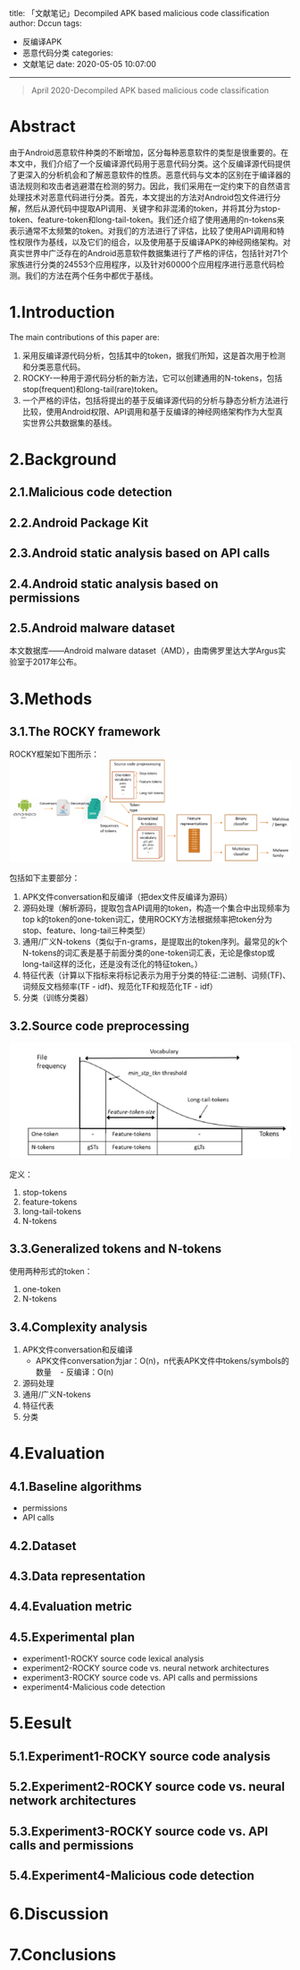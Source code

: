 title: 「文献笔记」Decompiled APK based malicious code classification
author: Dccun
tags:
  - 反编译APK
  - 恶意代码分类
categories:
  - 文献笔记
date: 2020-05-05 10:07:00
---
>April 2020-Decompiled APK based malicious code classification

<!--more-->

# Abstract
由于Android恶意软件种类的不断增加，区分每种恶意软件的类型是很重要的。在本文中，我们介绍了一个反编译源代码用于恶意代码分类。这个反编译源代码提供了更深入的分析机会和了解恶意软件的性质。恶意代码与文本的区别在于编译器的语法规则和攻击者逃避潜在检测的努力。因此，我们采用在一定约束下的自然语言处理技术对恶意代码进行分类。首先，本文提出的方法对Android包文件进行分解，然后从源代码中提取API调用、关键字和非混淆的token，并将其分为stop-token、feature-token和long-tail-token。我们还介绍了使用通用的n-tokens来表示通常不太频繁的token。对我们的方法进行了评估，比较了使用API调用和特性权限作为基线，以及它们的组合，以及使用基于反编译APK的神经网络架构。对真实世界中广泛存在的Android恶意软件数据集进行了严格的评估，包括针对71个家族进行分类的24553个应用程序，以及针对60000个应用程序进行恶意代码检测。我们的方法在两个任务中都优于基线。

# 1.Introduction
The main contributions of this paper are:
1. 采用反编译源代码分析，包括其中的token，据我们所知，这是首次用于检测和分类恶意代码。
2. ROCKY-一种用于源代码分析的新方法，它可以创建通用的N-tokens，包括stop(frequent)和long-tail(rare)token。
3. 一个严格的评估，包括将提出的基于反编译源代码的分析与静态分析方法进行比较，使用Android权限、API调用和基于反编译的神经网络架构作为大型真实世界公共数据集的基线。

# 2.Background
## 2.1.Malicious code detection

## 2.2.Android Package Kit

## 2.3.Android static analysis based on API calls

## 2.4.Android static analysis based on permissions

## 2.5.Android malware dataset
本文数据库——Android malware dataset（AMD），由南佛罗里达大学Argus实验室于2017年公布。

# 3.Methods
## 3.1.The ROCKY framework
ROCKY框架如下图所示：
![upload successful](/images/pasted-122.png) 

包括如下主要部分：
1. APK文件conversation和反编译（把dex文件反编译为源码）
2. 源码处理（解析源码，提取包含API调用的token，构造一个集合中出现频率为top k的token的one-token词汇，使用ROCKY方法根据频率把token分为stop、feature、long-tail三种类型）
3. 通用/广义N-tokens（类似于n-grams，是提取出的token序列。最常见的k个N-tokens的词汇表是基于前面分类的one-token词汇表，无论是像stop或long-tail这样的泛化，还是没有泛化的特征token。）
4. 特征代表（计算以下指标来将标记表示为用于分类的特征:二进制、词频(TF)、词频反文档频率(TF - idf)、规范化TF和规范化TF - idf）
5. 分类（训练分类器）

## 3.2.Source code preprocessing
![upload successful](/images/pasted-123.png) 

定义：
1. stop-tokens
2. feature-tokens
3. long-tail-tokens
4. N-tokens

## 3.3.Generalized tokens and N-tokens
使用两种形式的token：
1. one-token
2. N-tokens

## 3.4.Complexity analysis

1. APK文件conversation和反编译
	- APK文件conversation为jar：O(n)，n代表APK文件中tokens/symbols的数量
    - 反编译：O(n)
2. 源码处理
3. 通用/广义N-tokens
4. 特征代表
5. 分类

# 4.Evaluation
## 4.1.Baseline algorithms
- permissions
- API calls

## 4.2.Dataset

## 4.3.Data representation

## 4.4.Evaluation metric

## 4.5.Experimental plan
- experiment1-ROCKY source code lexical analysis
- experiment2-ROCKY source code vs. neural network architectures
- experiment3-ROCKY source code vs. API calls and permissions
- experiment4-Malicious code detection

# 5.Eesult
## 5.1.Experiment1-ROCKY source code analysis

## 5.2.Experiment2-ROCKY source code vs. neural network architectures

## 5.3.Experiment3-ROCKY source code vs. API calls and permissions

## 5.4.Experiment4-Malicious code detection


# 6.Discussion

# 7.Conclusions